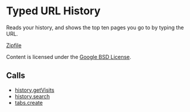 
Typed URL History
=======

Reads your history, and shows the top ten pages you go to by typing the URL.

[Zipfile](http://developer.chrome.com/extensions/examples/api/history/showHistory.zip)

Content is licensed under the [Google BSD License](http://code.google.com/google_bsd_license.html).

Calls
-----

* [history.getVisits](https://developer.chrome.com/extensions/history#method-getVisits)
* [history.search](https://developer.chrome.com/extensions/history#method-search)
* [tabs.create](https://developer.chrome.com/extensions/tabs#method-create)